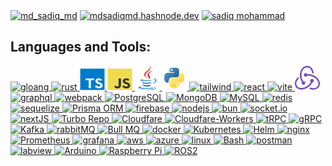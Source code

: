<!--
<h1 align="center">Hi 👋, I'm Md.Sadiq</h1>
<h3 align="center">An Engineer from India</h3>
<img align="right" alt="coding" width="400" src="https://github.com/user-attachments/assets/d14bfbab-aa65-428d-ad28-31d6f873826d">

- 🔭 I’m currently working on **Mail.Send**
- 📝 Check out My blogs on [Hashnode](https://mdsadiqmd.hashnode.dev/)
- 📫 Reach out to me at **mohammadsadiq4950@gmail.com**


<h2 align="left">Connect with me:</h2>
-->
<p align="left">
  <a href="https://x.com/Md_Sadiq_Md" target="_blank"><img align="center" src="https://img.icons8.com/?size=100&id=ClbD5JTFM7FA&format=png&color=000000)" alt="md_sadiq_md" height="50" width="50" /></a>
  <a href="https://mdsadiqmd.hashnode.dev/" target="_blank"><img align="center" src="https://img.icons8.com/?size=100&id=HnB8zGOh5xgd&format=png&color=000000" alt="mdsadiqmd.hashnode.dev" height="40" width="40" /></a>
  <a href="https://www.linkedin.com/in/md-sadiq-md/" target="_blank"><img align="center" src="https://github.com/user-attachments/assets/5399a4ba-cc8f-4773-9de2-f6e1e9281a45" alt="sadiq mohammad" height="40" width="40" /></a>
  <!--
  <a href="https://instagram.com/md_sadiq_md" target="blank"><img align="center" src="https://raw.githubusercontent.com/rahuldkjain/github-profile-readme-generator/master/src/images/icons/Social/instagram.svg" alt="md_sadiq_md" height="40" width="40" /></a>
  -->
</p>

<h2 align="left">Languages and Tools:</h2>
<p align="left"> 
<a href="https://go.dev/" target="_blank" rel="no-referrer">
  <img src="https://github.com/user-attachments/assets/6cf4230b-cb8d-47fb-b826-b356fb8ca292" alt="gloang" width="40" height="40"/>
</a>

<a href="https://www.rust-lang.org" target="_blank" rel="no-referrer">
  <img src="https://rustacean.net/assets/cuddlyferris.svg" alt="rust" width="40" height="40"/>
</a>

<a href="https://www.typescriptlang.org/" target="_blank" rel="no-referrer">
  <img src="https://raw.githubusercontent.com/devicons/devicon/master/icons/typescript/typescript-original.svg" alt="typescript" width="40" height="35"/>
</a>

<a href="https://developer.mozilla.org/en-US/docs/Web/JavaScript" target="_blank" rel="no-referrer">
  <img src="https://raw.githubusercontent.com/devicons/devicon/master/icons/javascript/javascript-original.svg" alt="javascript" width="40" height="35"/>
</a>

<a href="https://www.java.com" target="_blank" rel="no-referrer">
  <img src="https://raw.githubusercontent.com/devicons/devicon/master/icons/java/java-original.svg" alt="java" width="40" height="40"/>
</a>

<a href="https://www.python.org" target="_blank" rel="no-referrer">
  <img src="https://raw.githubusercontent.com/devicons/devicon/master/icons/python/python-original.svg" alt="python" width="40" height="40"/>
</a>

<!--
<a href="https://www.mathworks.com/" target="_blank" rel="no-referrer">
  <img src="https://img.icons8.com/?size=100&id=r5Y16PcDkoWI&format=png&color=000000" alt="Matlab" width="40" height="40"/>
</a>

<a href="https://kotlinlang.org" target="_blank" rel="no-referrer">
  <img src="https://www.vectorlogo.zone/logos/kotlinlang/kotlinlang-icon.svg" alt="kotlin" width="40" height="40"/>
</a>

<a href="https://www.w3.org/html/" target="_blank" rel="no-referrer">
  <img src="https://github.com/user-attachments/assets/32c5d350-350a-41f7-8acd-928c8a1d108e" alt="html5" width="40" height="40"/>
</a>

<a href="https://www.w3schools.com/css/" target="_blank" rel="no-referrer">
  <img src="https://github.com/user-attachments/assets/57ee27a6-159f-4c01-a35b-858ef6bf8d3c" alt="css3" width="40" height="40"/>
</a>
-->

<a href="https://tailwindcss.com/" target="_blank" rel="no-referrer">
  <img src="https://www.vectorlogo.zone/logos/tailwindcss/tailwindcss-icon.svg" alt="tailwind" width="40" height="40"/>
</a>

<a href="https://reactjs.org/" target="_blank" rel="no-referrer">
  <img src="https://github.com/user-attachments/assets/97c27788-fcdd-4491-8dd8-64a3dd359183" alt="react" width="40" height="40"/>
</a>

<a href="https://vitejs.dev/" target="_blank" rel="no-referrer">
  <img src="https://github.com/user-attachments/assets/4ab30d1c-5dc2-4e62-91b7-cd75f1dfc241" alt="vite" width="35" height="35"/>
</a>

<a href="https://redux.js.org" target="_blank" rel="no-referrer">
  <img src="https://raw.githubusercontent.com/devicons/devicon/master/icons/redux/redux-original.svg" alt="redux" width="40" height="40"/>
</a>

<a href="https://graphql.org" target="_blank" rel="no-referrer">
  <img src="https://www.vectorlogo.zone/logos/graphql/graphql-icon.svg" alt="graphql" width="40" height="40"/>
</a>

<a href="https://webpack.js.org/" target="_blank" rel="no-referrer">
  <img src="https://github.com/user-attachments/assets/235c7cbd-332f-4290-831b-04c0a410385c" alt="webpack" width="35" height="35"/>
</a>

<a href="https://www.postgresql.org" target="_blank" rel="no-referrer">
  <img src="https://github.com/user-attachments/assets/d4244519-7957-457d-b210-f709bedc12dd" alt="PostgreSQL" width="40" height="40"/>
</a>

<a href="https://www.mongodb.com/" target="_blank" rel="no-referrer">
  <img src="https://github.com/user-attachments/assets/a16ceeef-a0dd-4635-9634-e87f56b5084e" alt="MongoDB" width="40" height="40"/>
</a>

<a href="https://www.mysql.com/" target="_blank" rel="no-referrer">
  <img src="https://github.com/user-attachments/assets/28425577-be5d-44af-9471-5357c33c1edb" alt="MySQL" width="40" height="40"/>
</a>

<a href="https://redis.io" target="_blank" rel="no-referrer">
  <img src="https://github.com/user-attachments/assets/1a412053-1790-4404-b517-3b67f56d4d69" alt="redis" width="40" height="40"/>
</a>

<a href="https://sequelize.org/" target="_blank" rel="no-referrer">
  <img src="https://github.com/user-attachments/assets/ddb3b5e1-ee1c-4df7-b975-b5fb5091c27a" alt="sequelize" width="40" height="40"/>
</a>

<a href="https://www.prisma.io/orm" target="_blank" rel="no-referrer">
  <img src="https://github.com/user-attachments/assets/07d82b1d-3806-49ba-972d-a3249034be64" alt="Prisma ORM" width="40" height="40"/>
</a>

<a href="https://firebase.google.com/" target="_blank" rel="no-referrer">
  <img src="https://github.com/user-attachments/assets/a857817e-d202-4815-9b9c-e810e325b7ab" alt="firebase" width="40" height="40"/>
</a>

<a href="https://nodejs.org" target="_blank" rel="no-referrer">
  <img src="https://github.com/user-attachments/assets/1e22b402-ff1a-4246-8b88-c34074c99932" alt="nodejs" width="40" height="40"/>
</a>

<a href="https://bun.sh/" target="_blank" rel="no-referrer">
  <img src="https://github.com/user-attachments/assets/fdf7915f-6c1c-4a78-aa04-a994bd8ddc36" alt="bun" width="40" height="40"/>
</a>

<a href="https://socket.io/" target="_blank" rel="no-referrer">
  <img src="https://github.com/user-attachments/assets/a459b774-2030-4837-ad56-96ef062bda53" alt="socket.io" width="35" height="35"/>
</a>

<!--
<a href="https://expressjs.com" target="_blank" rel="no-referrer">
  <img src="https://github.com/user-attachments/assets/2e6d95d6-53ea-4888-a4c9-4fea5d544c33" alt="express" width="40" height="40"/>
</a>

<a href="https://fastify.dev/" target="_blank" rel="no-referrer">
  <img src="https://github.com/user-attachments/assets/98b9d7c6-9e45-4f59-9995-eb3490adf478" alt="fastify" width="40" height="40"/>
</a>

<a href="https://spring.io/" target="_blank" rel="no-referrer">
  <img src="https://www.vectorlogo.zone/logos/springio/springio-icon.svg" alt="spring" width="40" height="40"/>
</a>
-->

<a href="https://nextjs.org/" target="_blank" rel="no-referrer">
  <img src="https://img.icons8.com/?size=100&id=MWiBjkuHeMVq&format=png&color=000000" alt="nextJS" width="40" height="40"/>
</a>

<a href="https://turbo.build/" target="_blank" rel="no-referrer">
  <img src="https://github.com/user-attachments/assets/b401cb67-2734-45e3-8acc-e9a7e07fb35a" alt="Turbo Repo" width="35" height="35"/>
</a>

<a href="https://www.cloudflare.com/" target="_blank" rel="no-referrer">
  <img src="https://github.com/user-attachments/assets/14dfc38a-8cba-4abd-8e44-7875bb5892dc" alt="Cloudfare" width="35" height="35"/>
</a>

<a href="https://workers.cloudflare.com/" target="_blank" rel="no-referrer">
  <img src="https://github.com/user-attachments/assets/4b83d932-959c-46a2-bc17-21ff64164e30" alt="Cloudfare-Workers" width="35" height="35"/>
</a>

<a href="https://trpc.io/" target="_blank" rel="no-referrer">
  <img src="https://github.com/user-attachments/assets/fee03715-1a39-4967-95db-a2d6c0e97412" alt="tRPC" width="40" height="40"/>
</a>

<a href="https://grpc.io/" target="_blank" rel="no-referrer">
  <img src="https://github.com/user-attachments/assets/08efedc3-a2de-447f-a191-1c5cd12f5ec1" alt="gRPC" width="50" height="35"/>
</a>

<a href="https://kafka.apache.org/" target="_blank" rel="no-referrer">
  <img src="https://github.com/user-attachments/assets/9047213d-52b5-49fd-ad31-b34f0a7a9cee" alt="Kafka" width="40" height="40"/>
</a>

<a href="https://www.rabbitmq.com" target="_blank" rel="no-referrer">
  <img src="https://www.vectorlogo.zone/logos/rabbitmq/rabbitmq-icon.svg" alt="rabbitMQ" width="30" height="30"/>
</a>

<a href="https://bullmq.io/" target="_blank" rel="no-referrer">
  <img src="https://github.com/user-attachments/assets/a08ec349-707b-4940-9ba0-c9e499a9e6f5" alt="Bull MQ" width="40" height="30"/>
</a>

<a href="https://www.docker.com/" target="_blank" rel="no-referrer">
  <img src="https://github.com/user-attachments/assets/2a4e897d-82f7-4d2b-a3f5-6c5c8c3fecbd" alt="docker" width="35" height="40"/>
</a>

<a href="https://kubernetes.io" target="_blank" rel="no-referrer">
  <img src="https://www.vectorlogo.zone/logos/kubernetes/kubernetes-icon.svg" alt="Kubernetes" width="40" height="40"/>
</a>

<a href="https://helm.sh" target="_blank" rel="no-referrer">
  <img src="https://github.com/user-attachments/assets/cb32a0ff-6b17-4b59-8c69-14202f6d00de" alt="Helm" width="40" height="40"/>
</a>

<a href="https://www.nginx.com" target="_blank" rel="no-referrer">
  <img src="https://github.com/user-attachments/assets/7d00d2a8-7c9a-4642-8f46-c08ffdccbc6c" alt="nginx" width="40" height="40"/>
</a>

<a href="https://prometheus.io/" target="_blank" rel="no-referrer">
  <img src="https://github.com/user-attachments/assets/86ccb4c1-05e0-4890-b9b9-5fc83cea392f" alt="Prometheus" width="40" height="40"/>
</a>

<a href="https://grafana.com/" target="_blank" rel="no-referrer">
  <img src="https://github.com/user-attachments/assets/54fc343f-bf65-4051-8e2a-80ca2d6d2044" alt="grafana" width="40" height="40"/>
</a>

<a href="https://aws.amazon.com/" target="_blank" rel="no-referrer">
  <img src="https://github.com/user-attachments/assets/09ec87ad-29d9-4608-b0c5-0d039e18baf2" alt="aws" width="40" height="40"/>
</a>

<a href="https://azure.microsoft.com/en-in/" target="_blank" rel="no-referrer">
  <img src="https://github.com/user-attachments/assets/5b584f4e-a744-4f6e-86c9-df645fccc83d" alt="azure" width="34" height="33"/>
</a>

<a href="https://www.linux.org/" target="_blank" rel="no-referrer">
  <img src="https://github.com/user-attachments/assets/ead90fd3-9285-443c-9d7a-516224c402a8" alt="linux" width="40" height="40"/>
</a>

<a href="https://www.gnu.org/software/bash/" target="_blank" rel="no-referrer">
  <img src="https://github.com/user-attachments/assets/cdc8ff89-6b46-4de9-933b-cc829f440152" alt="Bash" width="40" height="40"/>
</a>

<a href="https://postman.com" target="_blank" rel="no-referrer">
  <img src="https://www.vectorlogo.zone/logos/getpostman/getpostman-icon.svg" alt="postman" width="40" height="40"/>
</a>

<!--
<a href="https://jestjs.io" target="_blank" rel="no-referrer">
  <img src="https://www.vectorlogo.zone/logos/jestjsio/jestjsio-icon.svg" alt="jest" width="40" height="40"/>
</a>
-->

<a href="https://www.ni.com/en/support/downloads/software-products/download.labview.html#544096" target="_blank" rel="no-referrer">
  <img src="https://github.com/user-attachments/assets/15ee00bc-10b0-4706-b9f8-6f16bc846c62" alt="labview" width="40" height="40"/>
</a>

<a href="https://www.arduino.cc/" target="_blank" rel="no-referrer">
  <img src="https://cdn.worldvectorlogo.com/logos/arduino-1.svg" alt="Arduino" width="40" height="40"/>
</a>

<a href="https://www.raspberrypi.org/" target="_blank" rel="no-referrer">
  <img src="https://github.com/user-attachments/assets/4475b218-e616-448f-9f6d-e1d81287005b" alt="Raspberry Pi" width="40" height="40"/>
</a>

<a href="https://docs.ros.org/en/" target="_blank" rel="no-referrer">
  <img src="https://avatars.githubusercontent.com/u/3979232" alt="ROS2" width="40" height="40"/>
</a>
</p>

<!--
<a href="https://github.com/mdsadiqmd/github-profile-trophy"><h2>🏆 GitHub Profile Trophy</h2></a>
<a href="https://github.com/mdsadiqmd/github-profile-trophy" style='flex'><img width=800 src="https://github-profile-trophy.vercel.app/?username=mdsadiqmd&row=2&column=5&theme=gruvbox&no-frame=true"/></a>


<p><img align="center" src="https://github-readme-stats.vercel.app/api/top-langs/?username=mdsadiqmd&layout=compact&theme=tokyonight" alt="mdsadiqmd" /></p>
-->
